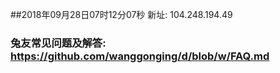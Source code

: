 ##2018年09月28日07时12分07秒 新址: 104.248.194.49
### 兔友常见问题及解答: https://github.com/wanggonging/d/blob/w/FAQ.md
